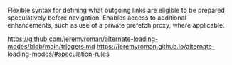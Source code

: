 Flexible syntax for defining what outgoing links are eligible to be prepared speculatively before navigation. Enables access to additional enhancements, such as use of a private prefetch proxy, where applicable.

https://github.com/jeremyroman/alternate-loading-modes/blob/main/triggers.md
https://jeremyroman.github.io/alternate-loading-modes/#speculation-rules
